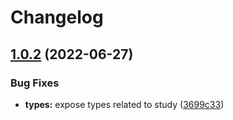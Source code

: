 # Changelog

## [1.0.2](https://github.com/JamesTeague/chess-moves/compare/v1.0.1...v1.0.2) (2022-06-27)


### Bug Fixes

* **types:** expose types related to study ([3699c33](https://github.com/JamesTeague/chess-moves/commit/3699c334548c0e999df871dbe1c629ef5c177c58))
